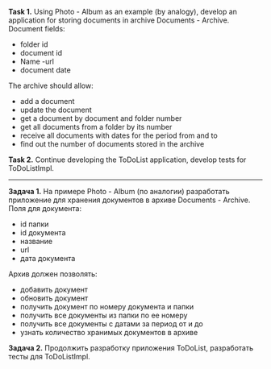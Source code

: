 
**Task 1.**
Using Photo - Album as an example (by analogy), develop an application for storing documents in archive 
Documents - Archive.
Document fields:
- folder id
- document id
- Name
  -url
- document date

The archive should allow:
- add a document
- update the document
- get a document by document and folder number
- get all documents from a folder by its number
- receive all documents with dates for the period from and to
- find out the number of documents stored in the archive


**Task 2.**
Continue developing the ToDoList application, develop tests for ToDoListImpl.

___________________________________________________


**Задача 1.**
На примере Photo - Album (по аналогии) разработать приложение для хранения документов в архиве Documents - Archive.
Поля для документа:
- id папки
- id документа
- название
- url
- дата документа

Архив должен позволять:
- добавить документ
- обновить документ
- получить документ по номеру документа и папки
- получить все документы из папки по ее номеру
- получить все документы с датами за период от и до 
- узнать количество хранимых документов в архиве


**Задача 2.**
Продолжить разработку приложения ToDoList, разработать тесты для ToDoListImpl.












